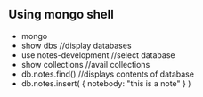 ## Using mongo shell

- mongo
- show dbs //display databases
- use notes-development //select database
- show collections //avail collections
- db.notes.find() //displays contents of database
- db.notes.insert( { notebody: "this is a note" } )

